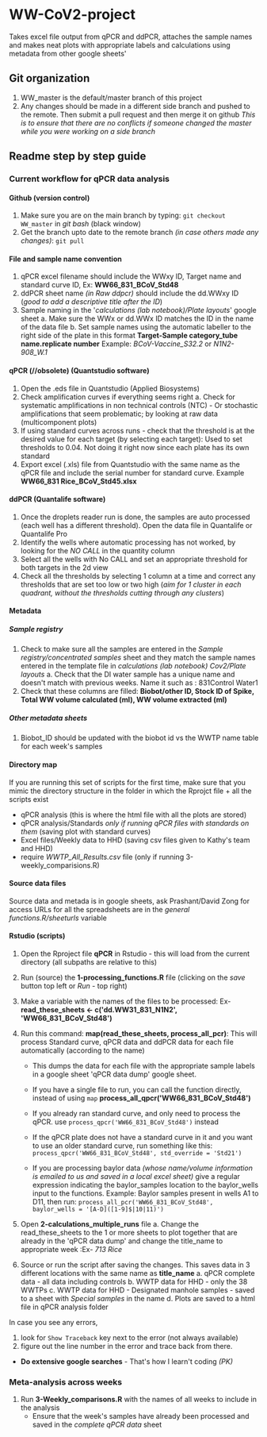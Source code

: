 # WW-CoV2-project
Takes excel file output from qPCR and ddPCR, attaches the sample names and makes neat plots with appropriate labels and calculations using metadata from other google sheets'

## Git organization
1. WW_master is the default/master branch of this project
2. Any changes should be made in a different side branch and pushed to the remote. Then submit a pull request and then merge it on github 
  *This is to ensure that there are no conflicts if someone changed the master while you were working on a side branch*

## Readme step by step guide
### Current workflow for qPCR data analysis

#### Github (version control)
1. Make sure you are on the main branch by typing: `git checkout WW_master` in *git bash* (black window)
2. Get the branch upto date to the remote branch *(in case others made any changes)*: `git pull`
	
#### File and sample name convention
1. qPCR excel filename should include the WWxy ID, Target name and standard curve ID, Ex: **WW66_831_BCoV_Std48** 
2. ddPCR sheet name *(in Raw ddpcr)* should include the dd.WWxy ID (*good to add a descriptive title after the ID*)
3. Sample naming in the '*calculations (lab notebook)/Plate layouts*' google sheet
    a. Make sure the WWx or dd.WWx ID matches the ID in the name of the data file
    b. Set sample names using the automatic labeller to the right side of the plate in this format
	**Target-Sample category_tube name.replicate number**
	Example: *BCoV-Vaccine_S32.2* or *N1N2-908_W.1*
	
#### qPCR (//obsolete) (Quantstudio software)
1. Open the .eds file in Quantstudio (Applied Biosystems)
2. Check amplification curves if everything seems right
    a. Check for systematic amplifications in non technical controls (NTC) - Or stochastic amplifications that seem problematic; by looking at raw data (multicomponent plots)
3. If using standard curves across runs - check that the threshold is at the desired value for each target (by selecting each target): Used to set thresholds to 0.04. Not doing it right now since each plate has its own standard  
4. Export excel (.xls) file from Quantstudio with the same name as the qPCR file and include the serial number for standard curve. Example **WW66_831 Rice_BCoV_Std45.xlsx** 
	
	
#### ddPCR (Quantalife software)
1. Once the droplets reader run is done, the samples are auto processed (each well has a different threshold). Open the data file in Quantalife or Quantalife Pro
2. Identify the wells where automatic processing has not worked, by looking for the *NO CALL* in the quantity column
3. Select all the wells with No CALL and set an appropriate threshold for both targets in the 2d view
4. Check all the thresholds by selecting 1 column at a time and correct any thresholds that are set too low or two high (*aim for 1 cluster in each quadrant, without the thresholds cutting through any clusters*)
	
#### Metadata 

##### Sample registry
1. Check to make sure all the samples are entered in the *Sample registry/concentrated samples* sheet and they match the sample names entered in the template file in *calculations (lab notebook) Cov2/Plate layouts*
a. Check that the DI water sample has a unique name and doesn't match with previous weeks. Name it such as : 831Control Water1
2. Check that these columns are filled: **Biobot/other ID, Stock ID of Spike, Total WW volume calculated (ml), WW volume extracted (ml)**

##### Other metadata sheets
1. Biobot_ID should be updated with the biobot id vs the WWTP name table for each week's samples

#### Directory map
If you are running this set of scripts for the first time, make sure that you mimic the directory structure in the folder in which the Rprojct file + all the scripts exist
- qPCR analysis (this is where the html file with all the plots are stored)
- qPCR analysis/Standards *only if running qPCR files with standards on them* (saving plot with standard curves)
- Excel files/Weekly data to HHD (saving csv files given to Kathy's team and HHD)
- require *WWTP_All_Results.csv* file (only if running 3-weekly_comparisions.R)

#### Source data files
Source data and metada is in google sheets, ask Prashant/David Zong for access
URLs for all the spreadsheets are in the *general functions.R/sheeturls* variable

#### Rstudio (scripts)
1. Open the Rproject file **qPCR** in Rstudio - this will load from the current directory (all subpaths are relative to this) 
2. Run (source) the **1-processing_functions.R** file (clicking on the *save* button top left or *Run* - top right)
3. Make a variable with the names of the files to be processed: Ex- **read_these_sheets <- c('dd.WW31_831_N1N2', 'WW66_831_BCoV_Std48')**
4. Run this command: **map(read_these_sheets, process_all_pcr)**: This will process Standard curve, qPCR data and ddPCR data for each file automatically (according to the name)
    - This dumps the data for each file with the appropriate sample labels in a google sheet 'qPCR data dump' google sheet.
    - If you have a single file to run, you can call the function directly, instead of using `map` **process_all_qpcr('WW66_831_BCoV_Std48')**
	 
    - If you already ran standard curve, and only need to process the qPCR. use `process_qpcr('WW66_831_BCoV_Std48')` instead
    - If the qPCR plate does not have a standard curve in it and you want to use an older standard curve, run something like this: `process_qpcr('WW66_831_BCoV_Std48', std_override = 'Std21')`
    - If you are processing baylor data *(whose name/volume information is emailed to us and saved in a local excel sheet)* give a regular expression indicating the baylor_samples location to the baylor_wells input to the functions. Example: Baylor samples present in wells A1 to D11, then run: `process_all_pcr('WW66_831_BCoV_Std48', baylor_wells = '[A-D]([1-9]$|10|11)')` 
    
5. Open **2-calculations_multiple_runs** file
    a. Change the read_these_sheets to the 1 or more sheets to plot together that are already in the 'qPCR data dump' and change the title_name to appropriate week :Ex- *713 Rice*
6. Source or run the script after saving the changes. This saves data in 3 different locations with the same name as **title_name**
    a. qPCR complete data - all data including controls
    b. WWTP data for HHD - only the 38 WWTPs
    c. WWTP data for HHD - Designated manhole samples - saved to a sheet with *Special samples* in the name
    d. Plots are saved to a html file in qPCR analysis folder


In case you see any errors,
1. look for `Show Traceback` key next to the error (not always available)
2. figure out the line number in the error and trace back from there. 
- **Do extensive google searches** - That's how I learn't coding *(PK)*


### Meta-analysis across weeks

1. Run **3-Weekly_comparisons.R** with the names of all weeks to include in the analysis
      - Ensure that the week's samples have already been processed and saved in the *complete qPCR data* sheet
